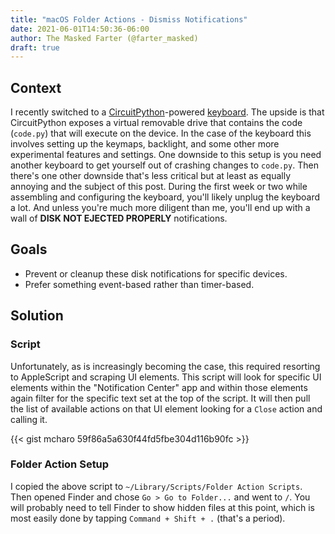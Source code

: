 ```yaml
---
title: "macOS Folder Actions - Dismiss Notifications"
date: 2021-06-01T14:50:36-06:00
author: The Masked Farter (@farter_masked)
draft: true
---
```


## Context

I recently switched to a [CircuitPython](https://circuitpython.org)-powered [keyboard](https://makerdiary.com/collections/mechanical-keyboard). The upside is that CircuitPython exposes a virtual removable drive that contains the code (`code.py`) that will execute on the device.  In the case of the keyboard this involves setting up the keymaps, backlight, and some other more experimental features and settings. One downside to this setup is you need another keyboard to get yourself out of crashing changes to `code.py`. Then there's one other downside that's less critical but at least as equally annoying and the subject of this post. During the first week or two while assembling and configuring the keyboard, you'll likely unplug the keyboard a lot. And unless you're much more diligent than me, you'll end up with a wall of **DISK NOT EJECTED PROPERLY** notifications.

## Goals

* Prevent or cleanup these disk notifications for specific devices.
* Prefer something event-based rather than timer-based.

## Solution

### Script

Unfortunately, as is increasingly becoming the case, this required resorting to AppleScript and scraping UI elements. This script will look for specific UI elements within the "Notification Center" app and within those elements again filter for the specific text set at the top of the script. It will then pull the list of available actions on that UI element looking for a `Close` action and calling it.

{{< gist mcharo 59f86a5a630f44fd5fbe304d116b90fc >}}

### Folder Action Setup

I copied the above script to `~/Library/Scripts/Folder Action Scripts`. Then opened Finder and chose `Go > Go to Folder...` and went to `/`. You will probably need to tell Finder to show hidden files at this point, which is most easily done by tapping `Command + Shift + .` (that's a period).